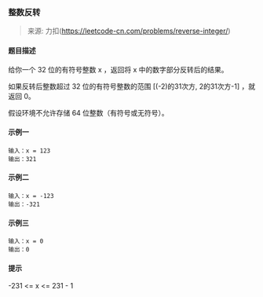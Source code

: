 ### 整数反转
> 来源: 力扣(https://leetcode-cn.com/problems/reverse-integer/)

#### 题目描述
给你一个 32 位的有符号整数 x ，返回将 x 中的数字部分反转后的结果。

如果反转后整数超过 32 位的有符号整数的范围 [(-2)的31次方,  2的31次方-1] ，就返回 0。

假设环境不允许存储 64 位整数（有符号或无符号）。

#### 示例一
```
输入：x = 123
输出：321
```

#### 示例二
```
输入：x = -123
输出：-321
```

#### 示例三
```
输入：x = 0
输出：0
```

#### 提示
-231 <= x <= 231 - 1
